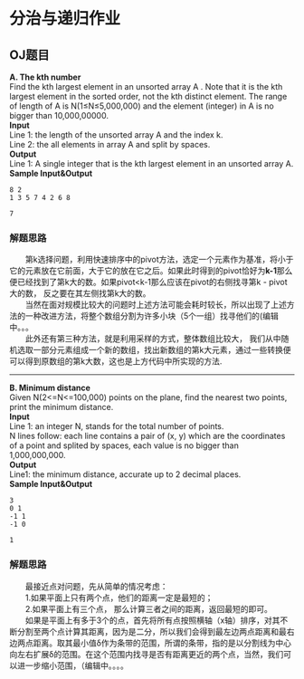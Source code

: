 # 分治与递归作业
## OJ题目
**A. The kth number**  
Find the kth largest element in an unsorted array A . Note that it is the kth largest element in the sorted order, not the kth distinct element. The range of length of A is N(1≤N≤5,000,000) and the element (integer) in A is no bigger than 10,000,00000.  
**Input**  
Line 1: the length of the unsorted array A and the index k.  
Line 2: the all elements in array A and split by spaces.  
**Output**  
Line 1: A single integer that is the kth largest element in an unsorted array A.  
**Sample Input&Output**  
```
8 2
1 3 5 7 4 2 6 8
```  
`7`  
### 解题思路  
&emsp;&emsp;第k选择问题，利用快速排序中的pivot方法，选定一个元素作为基准，将小于它的元素放在它前面，大于它的放在它之后。如果此时得到的pivot恰好为**k-1**那么便已经找到了第k大的数。如果pivot<k-1那么应该在pivot的右侧找寻第k - pivot大的数， 反之要在其左侧找第k大的数。  
&emsp;&emsp;当然在面对规模比较大的问题时上述方法可能会耗时较长，所以出现了上述方法的一种改进方法，将整个数组分割为许多小块（5个一组）找寻他们的(编辑中。。。  
&emsp;&emsp;此外还有第三种方法，就是利用采样的方式，整体数组比较大， 我们从中随机选取一部分元素组成一个新的数组，找出新数组的第k大元素，通过一些转换便可以得到原数组的第k大数，这也是上方代码中所实现的方法. 

------
**B. Minimum distance**  
Given N(2<=N<=100,000) points on the plane, find the nearest two points, print the minimum distance.  
**Input**  
Line 1: an integer N, stands for the total number of points.  
N lines follow: each line contains a pair of (x, y) which are the coordinates of a point and splited by spaces, each value is no bigger than 1,000,000,000.  
**Output**  
Line1: the minimum distance, accurate up to 2 decimal places.  
**Sample Input&Output**  
```
3
0 1
-1 1
-1 0
```  
`1`  
### 解题思路
&emsp;&emsp;最接近点对问题，先从简单的情况考虑：  
&emsp;&emsp;1.如果平面上只有两个点，他们的距离一定是最短的；  
&emsp;&emsp;2.如果平面上有三个点， 那么计算三者之间的距离，返回最短的即可。  
&emsp;&emsp;如果是平面上有多于3个的点，首先将所有点按照横轴（x轴）排序，对其不断分割至两个点计算其距离，因为是二分，所以我们会得到最左边两点距离和最右边两点距离。取其最小值δ作为条带的范围，所谓的条带，指的是以分割线为中心向左右扩展δ的范围。在这个范围内找寻是否有距离更近的两个点，当然，我们可以进一步缩小范围，（编辑中。。。。
